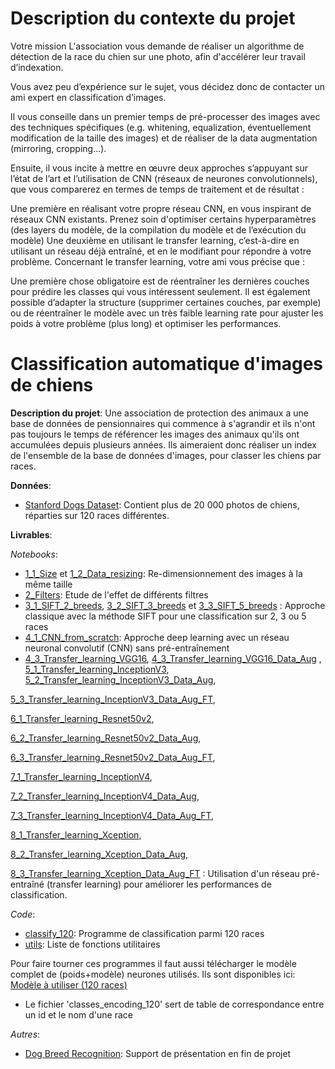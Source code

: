 # Description du contexte du projet
Votre mission
L'association vous demande de réaliser un algorithme de détection de la race du chien sur une photo, afin d'accélérer leur travail d’indexation.

Vous avez peu d’expérience sur le sujet, vous décidez donc de contacter un ami expert en classification d’images.

Il vous conseille dans un premier temps de pré-processer des images avec des techniques spécifiques (e.g. whitening, equalization, éventuellement modification de la taille des images) et de réaliser de la data augmentation (mirroring, cropping...).

Ensuite, il vous incite à mettre en œuvre deux approches s’appuyant sur l’état de l’art et l’utilisation de CNN (réseaux de neurones convolutionnels), que vous comparerez en termes de temps de traitement et de résultat :

Une première en réalisant votre propre réseau CNN, en vous inspirant de réseaux CNN existants. Prenez soin d'optimiser certains hyperparamètres (des layers du modèle, de la compilation du modèle et de l’exécution du modèle)
Une deuxième en utilisant le transfer learning, c’est-à-dire en utilisant un réseau déjà entraîné, et en le modifiant pour répondre à votre problème.
Concernant le transfer learning, votre ami vous précise que :

Une première chose obligatoire est de réentraîner les dernières couches pour prédire les classes qui vous intéressent seulement.
Il est également possible d’adapter la structure (supprimer certaines couches, par exemple) ou de réentraîner le modèle avec un très faible learning rate pour ajuster les poids à votre problème (plus long) et optimiser les performances.

# Classification automatique d'images de chiens

**Description du projet**:
Une association de protection des animaux a une base de données de pensionnaires qui commence à s'agrandir et ils n'ont pas 
toujours le temps de référencer les images des animaux qu'ils ont accumulées depuis plusieurs années. 
Ils aimeraient donc réaliser un index de l'ensemble de la base de données d'images, pour classer les chiens par races.

**Données**:
* [Stanford Dogs Dataset](http://vision.stanford.edu/aditya86/ImageNetDogs/): 
Contient plus de 20 000 photos de chiens, réparties sur 120 races différentes. 

**Livrables**:

*Notebooks*:
* [1_1_Size](1_1_Size.ipynb) et [1_2_Data_resizing](1_2_Data_resizing.ipynb): Re-dimensionnement des images à la même taille
* [2_Filters](2_Filters.ipynb): Etude de l'effet de différents filtres
* [3_1_SIFT_2_breeds](3_1_SIFT_2_breeds.ipynb), [3_2_SIFT_3_breeds](3_2_SIFT_3_breeds.ipynb) et [3_3_SIFT_5_breeds](3_3_SIFT_5_breeds.ipynb)
: Approche classique avec la méthode SIFT pour une classification sur 2, 3 ou 5 races
* [4_1_CNN_from_scratch](4_1_CNN_from_scratch.ipynb): Approche deep learning avec un réseau neuronal convolutif (CNN) sans pré-entraînement
* [4_3_Transfer_learning_VGG16](4_2_Transfer_learning_VGG16.ipynb), [4_3_Transfer_learning_VGG16_Data_Aug](4_3_Transfer_learning_VGG16_Data_Aug.ipynb) , [5_1_Transfer_learning_InceptionV3](5_1_Transfer_learning_InceptionV3.ipynb),
[5_2_Transfer_learning_InceptionV3_Data_Aug](5_2_Transfer_learning_InceptionV3_Data_Aug.ipynb),

[5_3_Transfer_learning_InceptionV3_Data_Aug_FT](5_3_Transfer_learning_InceptionV3_Data_Aug_FT.ipynb),

[6_1_Transfer_learning_Resnet50v2](6_1_Transfer_learning_Resnet50v2.ipynb),

[6_2_Transfer_learning_Resnet50v2_Data_Aug](6_2_Transfer_learning_Resnet50v2_Data_Aug.ipynb),

[6_3_Transfer_learning_Resnet50v2_Data_Aug_FT](6_3_Transfer_learning_Resnet50v2_Data_Aug_FT.ipynb),

[7_1_Transfer_learning_InceptionV4](7_1_Transfer_learning_InceptionV4.ipynb),

[7_2_Transfer_learning_InceptionV4_Data_Aug](7_2_Transfer_learning_InceptionV4_Data_Aug.ipynb),

[7_3_Transfer_learning_InceptionV4_Data_Aug_FT](7_3_Transfer_learning_InceptionV4_Data_Aug_FT.ipynb),

[8_1_Transfer_learning_Xception](8_1_Transfer_learning_Xception.ipynb),

[8_2_Transfer_learning_Xception_Data_Aug](8_2_Transfer_learning_Xception_Data_Aug.ipynb),

[8_3_Transfer_learning_Xception_Data_Aug_FT](8_3_Transfer_learning_Xception_Data_Aug_FT.ipynb) : Utilisation d'un réseau pré-entraîné (transfer learning) pour améliorer les performances de classification.

*Code*:
* [classify_120](classify_120.py): Programme de classification parmi 120 races
* [utils](utils.py): Liste de fonctions utilitaires

Pour faire tourner ces programmes il faut aussi télécharger le modèle complet de (poids+modèle) neurones utilisés. Ils sont disponibles ici:
[Modèle à utiliser (120 races)](https://drive.google.com/open?id=1h9ZCmRurpXnjzICHjfRq_oBT1u2edNHa)

* Le fichier 'classes_encoding_120' sert de table de correspondance entre un id et le nom d'une race

*Autres*:
* [Dog Breed Recognition](Dog_Breed_Recognition.pdf): Support de présentation en fin de projet

